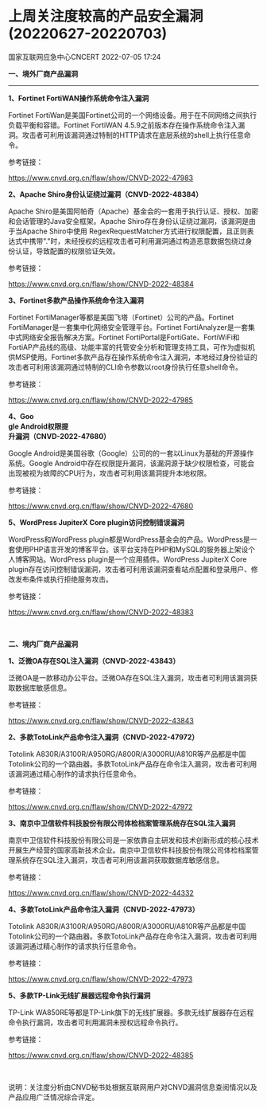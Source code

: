 #  上周关注度较高的产品安全漏洞(20220627-20220703)   
 国家互联网应急中心CNCERT   2022-07-05 17:24  
  
**一、境外厂商产品漏洞**  
****  
  
**1、Fortinet FortiWAN操作系统命令注入漏洞**  
  
Fortinet FortiWan是美国Fortinet公司的一个网络设备。用于在不同网络之间执行负载平衡和容错。Fortinet FortiWAN 4.5.9之前版本存在操作系统命令注入漏洞。攻击者可利用该漏洞通过特制的HTTP请求在底层系统的shell上执行任意命令。  
  
参考链接：  
  
https://www.cnvd.org.cn/flaw/show/CNVD-2022-47983  
  
**2、Apache Shiro身份认证绕过漏洞（CNVD-2022-48384）**  
  
Apache Shiro是美国阿帕奇（Apache）基金会的一套用于执行认证、授权、加密和会话管理的Java安全框架。Apache Shiro存在身份认证绕过漏洞，该漏洞是由于当Apache Shiro中使用 RegexRequestMatcher方式进行权限配置，且正则表达式中携带"."时，未经授权的远程攻击者可利用漏洞通过构造恶意数据包绕过身份认证，导致配置的权限验证失效。  
  
参考链接：  
  
https://www.cnvd.org.cn/flaw/show/CNVD-2022-48384  
  
**3、Fortinet多款产品操作系统命令注入漏洞**  
  
Fortinet FortiManager等都是美国飞塔（Fortinet）公司的产品。Fortinet FortiManager是一套集中化网络安全管理平台。Fortinet FortiAnalyzer是一套集中式网络安全报告解决方案。Fortinet FortiPortal是FortiGate、FortiWiFi和FortiAP产品线的高级、功能丰富的托管安全分析和管理支持工具，可作为虚拟机供MSP使用。Fortinet多款产品存在操作系统命令注入漏洞，本地经过身份验证的攻击者可利用该漏洞通过特制的CLI命令参数以root身份执行任意shell命令。  
  
参考链接：  
  
https://www.cnvd.org.cn/flaw/show/CNVD-2022-47985  
  
**4、Goo**  
**gle Android权限提**  
**升漏洞（CNVD-2022-47680）**  
  
Google Android是美国谷歌（Google）公司的的一套以Linux为基础的开源操作系统。Google Android中存在权限提升漏洞，该漏洞源于缺少权限检查，可能会出现被视为故障的CPU行为，攻击者可利用该漏洞提升本地权限。  
  
参考链接：  
  
https://www.cnvd.org.cn/flaw/show/CNVD-2022-47680  
  
**5、WordPress JupiterX Core plugin访问控制错误漏洞**  
  
WordPress和WordPress plugin都是WordPress基金会的产品。WordPress是一套使用PHP语言开发的博客平台。该平台支持在PHP和MySQL的服务器上架设个人博客网站。WordPress plugin是一个应用插件。WordPress JupiterX Core
plugin存在访问控制错误漏洞，攻击者可利用该漏洞查看站点配置和登录用户、修改发布条件或执行拒绝服务攻击。  
  
参考链接：  
  
https://www.cnvd.org.cn/flaw/show/CNVD-2022-48383  
  
   
  
**二、境内厂商产品漏洞**  
  
**1、泛微OA存在SQL注入漏洞（CNVD-2022-43843）**  
  
泛微OA是一款移动办公平台。泛微OA存在SQL注入漏洞，攻击者可利用该漏洞获取数据库敏感信息。  
  
参考链接：  
  
https://www.cnvd.org.cn/flaw/show/CNVD-2022-43843  
  
**2、多款TotoLink产品命令注入漏洞（CNVD-2022-47972）**  
  
Totolink
A830R/A3100R/A950RG/A800R/A3000RU/A810R等产品都是中国Totolink公司的一个路由器。多款TotoLink产品存在命令注入漏洞，攻击者可利用该漏洞通过精心制作的请求执行任意命令。  
  
参考链接：  
  
https://www.cnvd.org.cn/flaw/show/CNVD-2022-47972  
  
**3、南京中卫信软件科技股份有限公司体检档案管理系统存在SQL注入漏洞**  
  
南京中卫信软件科技股份有限公司是一家依靠自主研发和技术创新形成的核心技术开展生产经营的国家高新技术企业。南京中卫信软件科技股份有限公司体检档案管理系统存在SQL注入漏洞，攻击者可利用该漏洞获取数据库敏感信息。  
  
参考链接：  
  
https://www.cnvd.org.cn/flaw/show/CNVD-2022-44332  
  
**4、多款TotoLink产品命令注入漏洞（CNVD-2022-47973）**  
  
Totolink
A830R/A3100R/A950RG/A800R/A3000RU/A810R等产品都是中国Totolink公司的一个路由器。多款TotoLink产品存在命令注入漏洞，攻击者可利用该漏洞通过精心制作的请求执行任意命令。  
  
参考链接：  
  
https://www.cnvd.org.cn/flaw/show/CNVD-2022-47973  
  
**5、多款TP-Link无线扩展器远程命令执行漏洞**  
  
TP-Link WA850RE等都是TP-Link旗下的无线扩展器。多款无线扩展器存在远程命令执行漏洞，攻击者可利用漏洞未授权远程命令执行。  
  
参考链接：  
  
https://www.cnvd.org.cn/flaw/show/CNVD-2022-48385  
  
   
  
说明：关注度分析由CNVD秘书处根据互联网用户对CNVD漏洞信息查阅情况以及产品应用广泛情况综合评定。  
  
